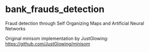 # bank_frauds_detection
Fraud detection through Self Organizing Maps and Artificial Neural Networks

Original minisom implementation by JustGlowing: https://github.com/JustGlowing/minisom
